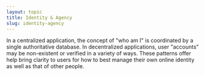```yaml
---
layout: topic
title: Identity & Agency
slug: identity-agency
---
```


In a centralized application, the concept of "who am I" is coordinated by a single authoritative database. In decentralized applications, user "accounts" may be non-existent or verified in a variety of ways. These patterns offer help bring clarity to users for how to best manage their own online identity as well as that of other people.
